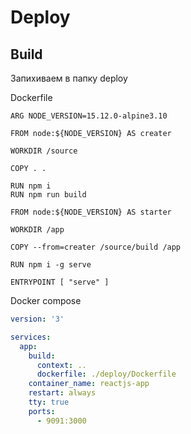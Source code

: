 # Deploy

## Build

Запихиваем в папку deploy

Dockerfile

```docker
ARG NODE_VERSION=15.12.0-alpine3.10

FROM node:${NODE_VERSION} AS creater

WORKDIR /source

COPY . .

RUN npm i
RUN npm run build

FROM node:${NODE_VERSION} AS starter

WORKDIR /app

COPY --from=creater /source/build /app

RUN npm i -g serve

ENTRYPOINT [ "serve" ]
```

Docker compose

```yaml
version: '3'

services:
  app:
    build: 
      context: ..
      dockerfile: ./deploy/Dockerfile
    container_name: reactjs-app
    restart: always
    tty: true
    ports:
      - 9091:3000


```
